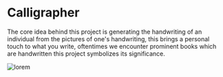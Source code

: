 # Calligrapher
The core idea behind this project is generating the handwriting of an individual from the pictures of one's handwriting, this brings a personal touch to what you write, oftentimes we encounter prominent books which are handwritten this project symbolizes its significance.


![lorem](https://user-images.githubusercontent.com/40670894/81203042-0f961c00-8fe5-11ea-90d1-17e419184462.jpeg)
